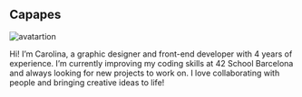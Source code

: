 ## Capapes

![avatartion](https://github.com/user-attachments/assets/6686bc02-ff29-48da-898e-8389c1b69eea)

Hi! I’m Carolina, a graphic designer and front-end developer with 4 years of experience. I’m currently improving my coding skills at 42 School Barcelona and always looking for new projects to work on. I love collaborating with people and bringing creative ideas to life!

<!--
**carolinapapes/carolinapapes** is a ✨ _special_ ✨ repository because its `README.md` (this file) appears on your GitHub profile.

Here are some ideas to get you started:

- 🔭 I’m currently working on ...
- 🌱 I’m currently learning ...
- 👯 I’m looking to collaborate on ...
- 🤔 I’m looking for help with ...
- 💬 Ask me about ...
- 📫 How to reach me: ...
- 😄 Pronouns: ...
- ⚡ Fun fact: ...
-->
